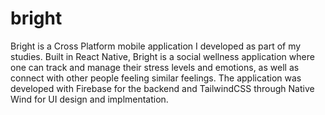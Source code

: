 # bright

Bright is a Cross Platform mobile application I developed as part of my studies. Built in React Native, Bright is a social wellness application where one can track and manage their stress levels and emotions,
as well as connect with other people feeling similar feelings. The application was developed with Firebase for the backend and TailwindCSS through Native Wind for UI design and implmentation.
